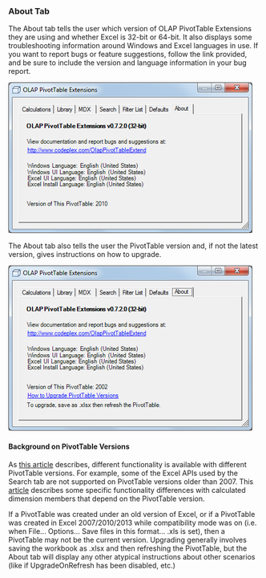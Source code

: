 ### About Tab

The About tab tells the user which version of OLAP PivotTable Extensions they are using and whether Excel is 32-bit or 64-bit. It also displays some troubleshooting information around Windows and Excel languages in use. If you want to report bugs or feature suggestions, follow the link provided, and be sure to include the version and language information in your bug report.

![img1](About%20Tab_AboutTab1.png)

The About tab also tells the user the PivotTable version and, if not the latest version, gives instructions on how to upgrade.

![img2](About%20Tab_AboutTab2.png)

#### Background on PivotTable Versions

As [this article](http://office.microsoft.com/en-us/excel-help/working-with-different-pivottable-formats-in-office-excel-HA010167298.aspx) describes, different functionality is available with different PivotTable versions. For example, some of the Excel APIs used by the Search tab are not supported on PivotTable versions older than 2007. This [article](http://blogs.office.com/b/microsoft-excel/archive/2008/02/05/common-questions-around-excel-2007-olap-pivottables.aspx) describes some specific functionality differences with calculated dimension members that depend on the PivotTable version.

If a PivotTable was created under an old version of Excel, or if a PivotTable was created in Excel 2007/2010/2013 while compatibility mode was on (i.e. when File... Options... Save files in this format... .xls is set), then a PivotTable may not be the current version. Upgrading generally involves saving the workbook as .xlsx and then refreshing the PivotTable, but the About tab will display any other atypical instructions about other scenarios (like if UpgradeOnRefresh has been disabled, etc.)
